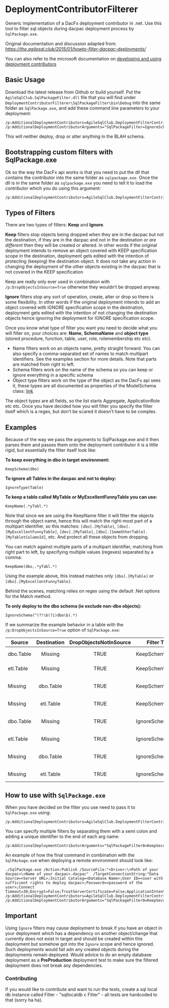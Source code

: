 # DeploymentContributorFilterer
Generic implementation of a DacFx deployment contributor in .net. Use this tool to filter sql objects during dacpac deployment process by `SqlPackage.exe`.

Original documentation and discussion adapted from:
*https://the.agilesql.club/2015/01/howto-filter-dacpac-deployments/*

You can also refer to the microsoft documentation on [developing  and using deployment contributors](https://docs.microsoft.com/sql/ssdt/use-deployment-contributors-to-customize-database-build-and-deployment?view=sql-server-ver15)

## Basic Usage
Download the latest release from Github or build yourself. Put the `AgileSqlClub.SqlPackageFilter.dll` file that you will find under `DeploymentContributorFilterer\SqlPackageFilter\bin\Debug` into the same folder as `SqlPackage.exe`, and add these command line parameters to your deployment:

```
/p:AdditionalDeploymentContributors=AgileSqlClub.DeploymentFilterContributor /p:AdditionalDeploymentContributorArguments="SqlPackageFilter=IgnoreSchema(BLAH)"
```

This will neither deploy, drop or alter anything in the BLAH schema.

## Bootstrapping custom filters with SqlPackage.exe
Ok so the way the DacFx api works is that you need to put the dll that contains the contributor into the same folder as `sqlpackage.exe`. Once the dll is in the same folder as `sqlpackage.exe` you need to tell it to load the contributor which you do using this argument:

```
/p:AdditionalDeploymentContributors=AgileSqlClub.DeploymentFilterContributor
```

## Types of Filters
There are two types of filters: **Keep** and **Ignore**.

**Keep** filters stop objects being dropped when they are in the dacpac but not the destination, if they are in the dacpac and not in the destination *or are different* then they will be created or altered. In  other words  if the original deployment intends to remove an object covered with KEEP specification scope in the destination, deployment gets edited with the intention of protecting (keeping) the destination object. It does not take any action in changing the deployment of the other objects existing in the dacpac that is not covered in the KEEP specification 

Keep are really only ever used in combination with `/p:DropObjectsInSource=True` otherwise they wouldn’t be dropped anyway.

**Ignore** filters stop any sort of operation, create, alter or drop so there is some flexibility. In other words if the original deployment intends to add an object covered with IGNORE specification scope  in the destination, deployment gets edited with the intention of not changing  the destination objects hence ignoring the deployment for IGNORE specification  scope.

Once you know what type of filter you want you need to decide what you will filter on, your choices are: **Name**, **SchemaName** and **object type** (stored procedure, function, table, user, role, rolemembership etc etc).

* Name filters work on an objects name, pretty straight forward. You can also specify a comma-separated set of names to match multipart identifiers. See the examples section for more details. Note that parts are matched from right to left.
* Schema filters work on the name of the schema so you can keep or ignore everything in a specific schema
* Object type filters work on the type of the object as the DacFx api sees it, these types are all documented as properties of the ModelSchema class: [link](http://msdn.microsoft.com/library/microsoft.sqlserver.dac.model.modelschema.aspx)

The object types are all fields, so the list starts Aggregate, ApplicationRole etc etc. Once you have decided how you will filter you specify the filter itself which is a regex, but don’t be scared it doesn’t have to be complex.

## Examples
Because of the way we pass the arguments to SqlPackage.exe and it then parses them and passes them onto the deployment contributor it is a little rigid, but essentially the filter itself look like:

**To keep everything in dbo in target environment:**
```
KeepSchema(dbo)
```

**To ignore all Tables in the dacpac and not to deploy:**
```
IgnoreType(Table)
```

**To keep a table called MyTable or MyExcellentFunnyTable you can use:**
```
KeepName(.*yTabl.*)
```

Note that since we are using the KeepName filter it will filter the objects through the object name, hence this will match the right-most part of a multipart identifier, so this matches: `[dbo].[MyTable]`, `[dbo].[MyExcellentFunnyTable]`,
`[dev].[MyTable]`, `[dbo].[SomeOtherTable].[MyTabletColumnId]`, etc. And protect all these objects from dropping.

You can match against multiple parts of a multipart identifier, matching from right part to left, by specifying multiple
values (regexes) separated by a comma:
```
KeepName(dbo,.*yTabl.*)
```

Using the example above, this instead matches only `[dbo].[MyTable]` or `[dbo].[MyExcellentFunnyTable]`.

Behind the scenes, matching relies on regex using the default .Net options for the Match method.

**To only deploy to the dbo schema (ie exclude non-dbo objects):**
```
IgnoreSchema(^(?!\b(?i)dbo\b).*)
```

If we summarize the example behavior in a table with the `/p:DropObjectsInSource=True` option of `SqlPackage.exe`:

| Source        | Destination   | DropObjectsNotInSource | Filter Type     | Generates  | Result |
| ------------- |:-------------:| :---------------------:| --------------- | ---------- | ------------ |
| dbo.Table     | Missing       | TRUE                   | KeepSchema(dbo) | Create     | Leave in deployment |
| etl.Table     | Missing       | TRUE                   | KeepSchema(dbo) | Create     | Leave in deployment |
| Missing       | dbo.Table     | TRUE                   | KeepSchema(dbo) | Drop       | Remove from deploy |
| Missing       | etl.Table     | TRUE                   | KeepSchema(dbo) | Drop       | Leave in deployment |
| dbo.Table     | Missing       | TRUE                   | IgnoreSchema(dbo) | Create   | Remove from deploy  |
| etl.Table     | Missing       | TRUE                   | IgnoreSchema(dbo) | Create   | Leave in deployment |
| Missing       | dbo.Table     | TRUE                   | IgnoreSchema(dbo) | Drop     | Remove from deploy |
| Missing       | etl.Table     | TRUE                   | IgnoreSchema(dbo) | Drop     | Leave in deployment |

## How to use with `SqlPackage.exe`
When you have decided on the filter you use need to pass it to `SqlPackage.exe` using:
```
/p:AdditionalDeploymentContributors=AgileSqlClub.DeploymentFilterContributor/p:AdditionalDeploymentContributorArguments="SqlPackageFilter=KeepSecurity"
```

You can specify multiple filters by separating them with a semi colon  and adding a unique identifier  to the end of each arg name:

```
/p:AdditionalDeploymentContributorArguments="SqlPackageFilter0=KeepSecurity;SqlPackageFilter1=IgnoreSchema(dev)"
```

An example of how the final command in combination with the `SqlPAckage.ex`e when deploying a remote environment should look like:

```
./SqlPackage.exe /Action:Publish /SourceFile:"<Drive>:\<Path of your dacpac>\<Name of your dacpac>.dacpac"  /TargetConnectionString:"Data Source=<Server URL>;Initial Catalog=<Database Name>;User ID=<user with sufficient rights to deploy dacpac>;Password=<password of the user>;Connect Timeout=30;Encrypt=False;TrustServerCertificate=False;ApplicationIntent=ReadWrite;MultiSubnetFailover=False" /p:AdditionalDeploymentContributors=AgileSqlClub.DeploymentFilterContributor /p:AdditionalDeploymentContributorArguments="SqlPackageFilter0=KeepSecurity;SqlPackageFilter1=IgnoreSchema(PII)
```

## Important

Using `Ignore` filters may cause deployment to break if you have an object in your deployment which has a dependency on another object/change that currently does not exist in target and should be created within this deployment but somehow got into the `Ignore` scope and hence ignored. Such deployments would fail adn any created objects during the deployments remain deployed. Would advice to do an empty database deployment as a **PreProduction** deployment test to make sure the filtered deployment does not break any dependencies.

### Contributing

If you would like to contribute and want to run the tests, create a sql local db instance called Filter - "sqllocaldb c Filter" - all tests are hardcoded to that (sorry ha ha).